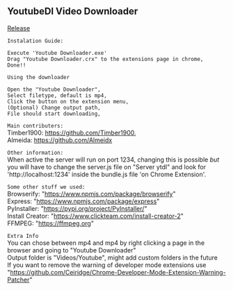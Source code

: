 ## YoutubeDl Video Downloader

[Release](https://github.com/Timber1900/YoutubeVideoDownloader/releases/tag/v2.4)


`Instalation Guide:`
 
~~~
Execute 'Youtube Downloader.exe'
Drag "Youtube Downloader.crx" to the extensions page in chrome,
Done!!
~~~


`Using the downloader`

~~~
Open the "Youtube Downloader",
Select filetype, default is mp4,
Click the button on the extension menu,
(Optional) Change output path,
File should start downloading,
~~~

`Main contributers:` <br />Timber1900:   https://github.com/Timber1900, <br />Almeida: https://github.com/Almeidx

`Other information:` <br />When active the server will run on port 1234, changing this is possible *but* you will have to change the server.js file on "Server ytdl" and  look for 'http://localhost:1234' inside the bundle.js file 'on Chrome Extension'.

`Some other stuff we used:`<br />Browserify: "https://www.npmjs.com/package/browserify" <br />Express: "https://www.npmjs.com/package/express" <br />PyInstaller: "https://pypi.org/project/PyInstaller/" <br /> Install Creator: "https://www.clickteam.com/install-creator-2" <br />FFMPEG: "https://ffmpeg.org"

`Extra Info` <br /> You can chose between mp4 and mp4 by right clicking a page in the browser and going to "Youtube Downloader" <br /> Output folder is "Videos/Youtube", might add custom folders in the future <br /> If you want to remove the warning of developer mode extensions use "https://github.com/Ceiridge/Chrome-Developer-Mode-Extension-Warning-Patcher"
